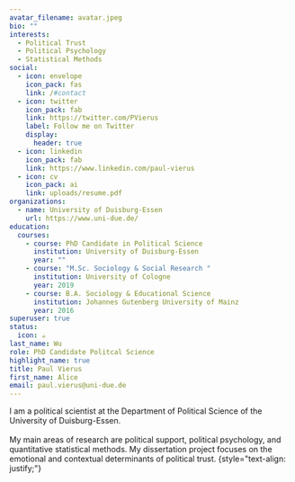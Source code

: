 ```yaml
---
avatar_filename: avatar.jpeg
bio: ""
interests:
  - Political Trust
  - Political Psychology
  - Statistical Methods
social:
  - icon: envelope
    icon_pack: fas
    link: /#contact
  - icon: twitter
    icon_pack: fab
    link: https://twitter.com/PVierus
    label: Follow me on Twitter
    display:
      header: true
  - icon: linkedin
    icon_pack: fab
    link: https://www.linkedin.com/paul-vierus
  - icon: cv
    icon_pack: ai
    link: uploads/resume.pdf
organizations:
  - name: University of Duisburg-Essen
    url: https://www.uni-due.de/
education:
  courses:
    - course: PhD Candidate in Political Science
      institution: University of Duisburg-Essen
      year: ""
    - course: "M.Sc. Sociology & Social Research "
      institution: University of Cologne
      year: 2019
    - course: B.A. Sociology & Educational Science
      institution: Johannes Gutenberg University of Mainz
      year: 2016
superuser: true
status:
  icon: ☕️
last_name: Wu
role: PhD Candidate Politcal Science
highlight_name: true
title: Paul Vierus
first_name: Alice
email: paul.vierus@uni-due.de
---
```

I am a political scientist at the Department of Political Science of the University of Duisburg-Essen. \
\
My main areas of research are political support, political psychology, and quantitative statistical methods. My dissertation project focuses on the emotional and contextual determinants of political trust.
{style="text-align: justify;"}